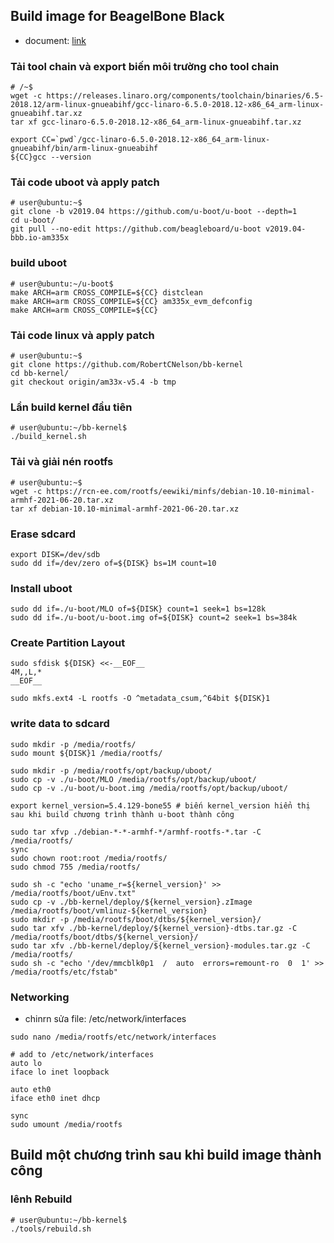 ## Build image for BeagelBone Black
- document: [link](https://forum.digikey.com/t/debian-getting-started-with-the-beaglebone-black/12967)

### Tải tool chain và export biến môi trường cho tool chain
``` shell
# /~$
wget -c https://releases.linaro.org/components/toolchain/binaries/6.5-2018.12/arm-linux-gnueabihf/gcc-linaro-6.5.0-2018.12-x86_64_arm-linux-gnueabihf.tar.xz
tar xf gcc-linaro-6.5.0-2018.12-x86_64_arm-linux-gnueabihf.tar.xz

export CC=`pwd`/gcc-linaro-6.5.0-2018.12-x86_64_arm-linux-gnueabihf/bin/arm-linux-gnueabihf
${CC}gcc --version
```
### Tải code uboot và apply patch
``` shell
# user@ubuntu:~$
git clone -b v2019.04 https://github.com/u-boot/u-boot --depth=1
cd u-boot/
git pull --no-edit https://github.com/beagleboard/u-boot v2019.04-bbb.io-am335x
```
### build uboot
```  shell
# user@ubuntu:~/u-boot$
make ARCH=arm CROSS_COMPILE=${CC} distclean
make ARCH=arm CROSS_COMPILE=${CC} am335x_evm_defconfig
make ARCH=arm CROSS_COMPILE=${CC}
```
### Tải code linux và apply patch
``` shell
# user@ubuntu:~$
git clone https://github.com/RobertCNelson/bb-kernel
cd bb-kernel/
git checkout origin/am33x-v5.4 -b tmp
```
### Lần build kernel đầu tiên
``` shell
# user@ubuntu:~/bb-kernel$
./build_kernel.sh
```
### Tải và giải nén rootfs
``` shell
# user@ubuntu:~$
wget -c https://rcn-ee.com/rootfs/eewiki/minfs/debian-10.10-minimal-armhf-2021-06-20.tar.xz
tar xf debian-10.10-minimal-armhf-2021-06-20.tar.xz
```
### Erase sdcard
``` shell
export DISK=/dev/sdb
sudo dd if=/dev/zero of=${DISK} bs=1M count=10
``` 
### Install uboot
``` shell
sudo dd if=./u-boot/MLO of=${DISK} count=1 seek=1 bs=128k
sudo dd if=./u-boot/u-boot.img of=${DISK} count=2 seek=1 bs=384k
``` 
### Create Partition Layout
``` shell
sudo sfdisk ${DISK} <<-__EOF__
4M,,L,*
__EOF__

sudo mkfs.ext4 -L rootfs -O ^metadata_csum,^64bit ${DISK}1
``` 
### write data to sdcard
``` shell
sudo mkdir -p /media/rootfs/
sudo mount ${DISK}1 /media/rootfs/

sudo mkdir -p /media/rootfs/opt/backup/uboot/
sudo cp -v ./u-boot/MLO /media/rootfs/opt/backup/uboot/
sudo cp -v ./u-boot/u-boot.img /media/rootfs/opt/backup/uboot/

export kernel_version=5.4.129-bone55 # biến kernel_version hiển thị sau khi build chương trình thành u-boot thành công

sudo tar xfvp ./debian-*-*-armhf-*/armhf-rootfs-*.tar -C /media/rootfs/
sync
sudo chown root:root /media/rootfs/
sudo chmod 755 /media/rootfs/

sudo sh -c "echo 'uname_r=${kernel_version}' >> /media/rootfs/boot/uEnv.txt"
sudo cp -v ./bb-kernel/deploy/${kernel_version}.zImage /media/rootfs/boot/vmlinuz-${kernel_version}
sudo mkdir -p /media/rootfs/boot/dtbs/${kernel_version}/
sudo tar xfv ./bb-kernel/deploy/${kernel_version}-dtbs.tar.gz -C /media/rootfs/boot/dtbs/${kernel_version}/
sudo tar xfv ./bb-kernel/deploy/${kernel_version}-modules.tar.gz -C /media/rootfs/
sudo sh -c "echo '/dev/mmcblk0p1  /  auto  errors=remount-ro  0  1' >> /media/rootfs/etc/fstab"
``` 
### Networking
- chinrn sửa file: /etc/network/interfaces
``` shell
sudo nano /media/rootfs/etc/network/interfaces
```
``` shell
# add to /etc/network/interfaces
auto lo
iface lo inet loopback
 
auto eth0
iface eth0 inet dhcp
```

``` shell
sync
sudo umount /media/rootfs
``` 

## Build một chương trình sau khỉ build image thành công
### lênh Rebuild
``` shell
# user@ubuntu:~/bb-kernel$
./tools/rebuild.sh
```
